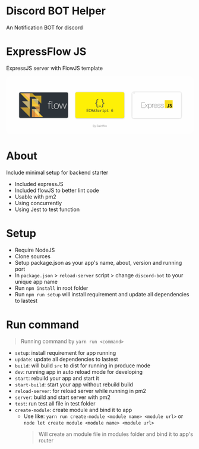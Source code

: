# Discord BOT Helper

An Notification BOT for discord

# ExpressFlow JS

ExpressJS server with FlowJS template

<p align="center">
    <img style="border-radius: 8px" src="./intro.png">
</p>

# About

Include minimal setup for backend starter

-   Included expressJS
-   Included flowJS to better lint code
-   Usable with pm2
-   Using concurrently
-   Using Jest to test function

# Setup

-   Require NodeJS
-   Clone sources
-   Setup package.json as your app's name, about, version and running port
-   In `package.json` > `reload-server` script > change `discord-bot` to your unique app name
-   Run `npm install` in root folder
-   Run `npm run setup` will install requirement and update all dependencies to lastest

# Run command

> Running command by `yarn run <command>`

-   `setup`: install requirement for app running
-   `update`: update all dependencies to lastest
-   `build`: will build `src` to dist for running in produce mode
-   `dev`: running app in auto reload mode for developing
-   `start`: rebuild your app and start it
-   `start-build`: start your app without rebuild build
-   `reload-server`: for reload server while running in pm2
-   `server`: build and start server with pm2
-   `test`: run test all file in test folder
-   `create-module`: create module and bind it to app
    -   Use like: `yarn run create-module <module name> <module url>` or `node let create module <module name> <module url>`
        > Will create an module file in modules folder and bind it to app's router
